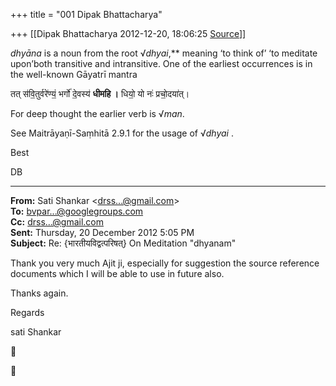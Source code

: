 +++
title = "001 Dipak Bhattacharya"

+++
[[Dipak Bhattacharya	2012-12-20, 18:06:25 [Source](https://groups.google.com/g/bvparishat/c/mgn2WeqSH6Q)]]



*dhyāna* is a noun from the root √*dhyai*,** meaning ‘to think of’
‘to meditate upon’both transitive and intransitive. One of the earliest occurrences is in the well-known Gāyatrī mantra

तत् स॑वि॒तुर्वरे॑ण्यं॒ भर्गो॑ दे॒वस्य॑ **धीमहि ।** धियो॒ यो नः॑ प्रचो॒दया॑त्।

For deep thought the earlier verb is √*man*.

See Maitrāyaṇī-Saṃhitā 2.9.1 for the usage of √*dhyai* .

Best

DB

  

------------------------------------------------------------------------

**From:** Sati Shankar \<[drss...@gmail.com]()\>  
**To:** [bvpar...@googlegroups.com]()  
**Cc:** [drss...@gmail.com]()  
**Sent:** Thursday, 20 December 2012 5:05 PM  
**Subject:** Re: {भारतीयविद्वत्परिषत्} On Meditation "dhyanam"  

  

Thank you very much Ajit ji, especially for suggestion the source reference documents which I will be able to use in future also.

Thanks again.

Regards

sati Shankar





